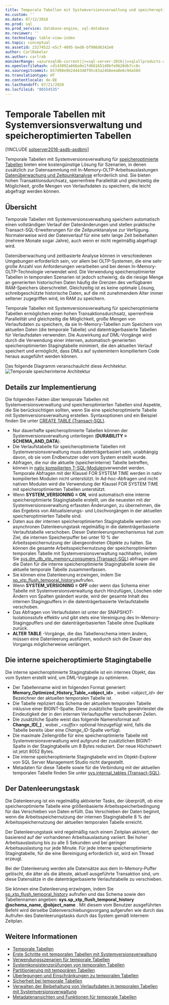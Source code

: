 ```yaml
---
title: Temporale Tabellen mit Systemversionsverwaltung und speicheroptimierten Tabellen | Microsoft-Dokumentation
ms.custom: ''
ms.date: 07/12/2016
ms.prod: sql
ms.prod_service: database-engine, sql-database
ms.reviewer: ''
ms.technology: table-view-index
ms.topic: conceptual
ms.assetid: 23274522-e5cf-4095-bed8-bf986d6342e0
author: CarlRabeler
ms.author: carlrab
monikerRange: =azuresqldb-current||>=sql-server-2016||=sqlallproducts-allversions||>=sql-server-linux-2017||=azuresqldb-mi-current
ms.openlocfilehash: cd143092a666a9e1fd661651d0bfe9620db7cc8c
ms.sourcegitcommit: b57d98e9b2444348f95c83a24b8eea0e6c9da58d
ms.translationtype: HT
ms.contentlocale: de-DE
ms.lasthandoff: 07/21/2020
ms.locfileid: "86554535"
---
```

# <a name="system-versioned-temporal-tables-with-memory-optimized-tables"></a>Temporale Tabellen mit Systemversionsverwaltung und speicheroptimierten Tabellen

[!INCLUDE [sqlserver2016-asdb-asdbmi](../../includes/applies-to-version/sqlserver2016-asdb-asdbmi.md)]

Temporale Tabellen mit Systemversionsverwaltung für [speicheroptimierte Tabellen](../../relational-databases/in-memory-oltp/memory-optimized-tables.md) bieten eine kostengünstige Lösung für Szenarien, in denen zusätzlich zur Datensammlung mit In-Memory-OLTP-Arbeitsauslastungen [Datenüberwachung und Zeitpunktanalyse](https://msdn.microsoft.com/library/mt631669.aspx) erforderlich sind. Sie bieten hohen Transaktionsdurchsatz, sperrenfreie Parallelität und gleichzeitig die Möglichkeit, große Mengen von Verlaufsdaten zu speichern, die leicht abgefragt werden können.

## <a name="overview"></a>Übersicht

Temporale Tabellen mit Systemversionsverwaltung speichern automatisch einen vollständigen Verlauf der Datenänderungen und stellen praktische Transact-SQL-Erweiterungen für die Zeitpunktanalyse zur Verfügung. Normalerweise wird der Datenverlauf für eine sehr lange Zeit beibehalten (mehrere Monate sogar Jahre), auch wenn er nicht regelmäßig abgefragt wird.

Datenüberwachung und zeitbasierte Analyse können in verschiedenen Umgebungen erforderlich sein, vor allem bei OLTP-Systemen, die eine sehr große Anzahl von Anforderungen verarbeiten und bei denen In-Memory-OLTP-Technologie verwendet wird. Die Verwendung speicheroptimierter Tabellen in temporalen Szenarien ist jedoch schwierig, da die riesige Menge an generierten historischen Daten häufig die Grenzen des verfügbaren RAM-Speichers überschreitet. Gleichzeitig ist es keine optimale Lösung, schreibgeschützte historische Daten, auf die mit zunehmendem Alter immer seltener zugegriffen wird, im RAM zu speichern.

Temporale Tabellen mit Systemversionsverwaltung für speicheroptimierte Tabellen ermöglichen einen hohen Transaktionsdurchsatz, sperrenfreie Parallelität und gleichzeitig die Möglichkeit, große Mengen von Verlaufsdaten zu speichern, da sie In-Memory-Tabellen zum Speichern von aktuellen Daten (die temporale Tabelle) und datenträgerbasierte Tabellen für Verlaufsdaten verwenden. Die Auswirkung auf DML-Vorgänge wird durch die Verwendung einer internen, automatisch generierten speicheroptimierten Stagingtabelle minimiert, die den aktuellen Verlauf speichert und ermöglicht, dass DMLs auf systemintern kompiliertem Code heraus ausgeführt werden können.

Das folgende Diagramm veranschaulicht diese Architektur. ![Temporale speicherinterne Architektur](../../relational-databases/tables/media/temporal-in-memory-architecture.png "Temporale In-Memory-Architektur")

## <a name="implementation-details"></a>Details zur Implementierung

Die folgenden Fakten über temporale Tabellen mit Systemversionsverwaltung und speicheroptimierten Tabellen sind Aspekte, die Sie berücksichtigen sollten, wenn Sie eine speicheroptimierte Tabelle mit Systemversionsverwaltung erstellen. Syntaxoptionen und ein Beispiel finden Sie unter [CREATE TABLE &#40;Transact-SQL&#41;](../../t-sql/statements/create-table-transact-sql.md).

- Nur dauerhafte speicheroptimierte Tabellen können der Systemversionsverwaltung unterliegen (**DURABILITY = SCHEMA_AND_DATA**).
- Die Verlaufstabelle für speicheroptimierte Tabellen mit Systemversionsverwaltung muss datenträgerbasiert sein, unabhängig davon, ob sie vom Endbenutzer oder vom System erstellt wurde.
- Abfragen, die nur die aktuelle (speicherinterne) Tabelle betreffen, können in [nativ kompilierten T-SQL-Modulen](https://msdn.microsoft.com/library/dn133184.aspx)verwendet werden. Temporale Abfragen mit der Klausel FOR SYSTEM TIME werden in nativ kompilierten Modulen nicht unterstützt. In Ad-hoc-Abfragen und nicht nativen Modulen wird die Verwendung der Klausel FOR SYSTEM TIME mit speicheroptimierten Tabellen unterstützt.
- Wenn **SYSTEM_VERSIONING = ON**, wird automatisch eine interne speicheroptimierte Stagingtabelle erstellt, um die neuesten mit der Systemversionsverwaltung erfassten Änderungen, zu übernehmen, die das Ergebnis von Aktualisierungs- und Löschvorgängen in der aktuellen speicheroptimierten Tabelle sind.
- Daten aus der internen speicheroptimierten Stagingtabelle werden vom asynchronen Datenleerungstask regelmäßig in die datenträgerbasierte Verlaufstabelle verschoben. Dieser Datenleerungsmechanismus hat zum Ziel, die internen Speicherpuffer bei unter 10 % der Arbeitsspeichernutzung der übergeordneten Objekte zu halten. Sie können die gesamte Arbeitsspeichernutzung der speicheroptimierten temporalen Tabelle mit Systemversionsverwaltung nachhalten, indem Sie [sys.dm_db_xtp_memory_consumers &#40;Transact-SQL&#41;](../../relational-databases/system-dynamic-management-views/sys-dm-db-xtp-memory-consumers-transact-sql.md) abfragen und die Daten für die interne speicheroptimierte Stagingtabelle sowie die aktuelle temporale Tabelle zusammenfassen.
- Sie können eine Datenleerung erzwingen, indem Sie [sp_xtp_flush_temporal_history](../../relational-databases/system-stored-procedures/temporal-table-sp-xtp-flush-temporal-history.md)aufrufen.
- Wenn **SYSTEM_VERSIONING = OFF** oder wenn das Schema einer Tabelle mit Systemversionsverwaltung durch Hinzufügen, Löschen oder Ändern von Spalten geändert wurde, wird der gesamte Inhalt des internen Stagingpuffers in die datenträgerbasierte Verlaufstabelle verschoben.
- Das Abfragen von Verlaufsdaten ist unter der SNAPSHOT-Isolationsstufe effektiv und gibt stets eine Vereinigung des In-Memory-Stagingpuffers und der datenträgerbasierten Tabelle ohne Duplikate zurück.
- **ALTER TABLE** -Vorgänge, die das Tabellenschema intern ändern, müssen eine Datenleerung ausführen, wodurch sich die Dauer des Vorgangs möglicherweise verlängert.

## <a name="the-internal-memory-optimized-staging-table"></a>Die interne speicheroptimierte Stagingtabelle

Die interne speicheroptimierte Stagingtabelle ist ein internes Objekt, das vom System erstellt wird, um DML-Vorgänge zu optimieren.

- Der Tabellenname wird im folgenden Format generiert: **Memory_Optimized_History_Table_<object_id>** , wobei *<object_id>* der Bezeichner der aktuellen temporalen Tabelle ist.
- Die Tabelle repliziert das Schema der aktuellen temporalen Tabelle inklusive einer BIGINT-Spalte. Diese zusätzliche Spalte gewährleistet die Eindeutigkeit der in den internen Verlaufspuffer verschobenen Zeilen.
- Die zusätzliche Spalte weist das folgende Namensformat auf: **Change_ID[_<suffix>]** , wobei *_\<suffix>* optional hinzugefügt wird, falls die Tabelle bereits über eine *Change_ID*-Spalte verfügt.
- Die maximale Zeilengröße für eine speicheroptimierte Tabelle mit Systemversionsverwaltung wird aufgrund der zusätzlichen BIGINT-Spalte in der Stagingtabelle um 8 Bytes reduziert. Der neue Höchstwert ist jetzt 8052 Bytes.
- Die interne speicheroptimierte Stagingtabelle wird im Objekt-Explorer von SQL Server Management Studio nicht dargestellt.
- Metadaten für diese Tabelle sowie für die Verbindung mit der aktuellen temporalen Tabelle finden Sie unter [sys.internal_tables &#40;Transact-SQL&#41;](../../relational-databases/system-catalog-views/sys-internal-tables-transact-sql.md).

## <a name="the-data-flush-task"></a>Der Datenleerungstask

Die Datenleerung ist ein regelmäßig aktivierter Tasks, der überprüft, ob eine speicheroptimierte Tabelle eine größenbasierte Arbeitsspeicherbedingung für das Verschieben von Daten erfüllt. Das Verschieben der Daten beginnt, wenn die Arbeitsspeichernutzung der internen Stagingtabelle 8 % der Arbeitsspeichernutzung der aktuellen temporalen Tabelle erreicht.

Der Datenleerungstask wird regelmäßig nach einem Zeitplan aktiviert, der basierend auf der vorhandenen Arbeitsauslastung variiert. Bei hoher Arbeitsauslastung bis zu alle 5 Sekunden und bei geringer Arbeitsauslastung nur jede Minute. Für jede interne speicheroptimierte Stagingtabelle, für die eine Bereinigung erforderlich ist, wird ein Thread erzeugt.

Bei der Datenleerung werden alle Datensätze aus dem In-Memory-Puffer gelöscht, die älter als die älteste, aktuell ausgeführte Transaktion sind, um diese Datensätze in die datenträgerbasierte Verlaufstabelle zu verschieben.

Sie können eine Datenleerung erzwingen, indem Sie [sp_xtp_flush_temporal_history](../../relational-databases/system-stored-procedures/temporal-table-sp-xtp-flush-temporal-history.md) aufrufen und das Schema sowie den Tabellennamen angeben: **sys.sp_xtp_flush_temporal_history @schema_name, @object_name** . Mit diesem vom Benutzer ausgeführten Befehl wird derselbe Datenverschiebungsvorgang aufgerufen wie durch das Aufrufen des Datenleerungstasks durch das System gemäß internem Zeitplan.

## <a name="see-also"></a>Weitere Informationen

- [Temporale Tabellen](../../relational-databases/tables/temporal-tables.md)
- [Erste Schritte mit temporalen Tabellen mit Systemversionsverwaltung](../../relational-databases/tables/getting-started-with-system-versioned-temporal-tables.md)
- [Verwendungsszenarien für temporale Tabellen](../../relational-databases/tables/temporal-table-usage-scenarios.md)
- [Systemkonsistenzprüfungen von temporalen Tabellen](../../relational-databases/tables/temporal-table-system-consistency-checks.md)
- [Partitionierung mit temporären Tabellen](../../relational-databases/tables/partitioning-with-temporal-tables.md)
- [Überlegungen und Einschränkungen zu temporalen Tabellen](../../relational-databases/tables/temporal-table-considerations-and-limitations.md)
- [Sicherheit bei temporale Tabellen](../../relational-databases/tables/temporal-table-security.md)
- [Verwalten der Beibehaltung von Verlaufsdaten in temporalen Tabellen mit Systemversionsverwaltung](../../relational-databases/tables/manage-retention-of-historical-data-in-system-versioned-temporal-tables.md)
- [Metadatenansichten und Funktionen für temporale Tabellen](../../relational-databases/tables/temporal-table-metadata-views-and-functions.md)
